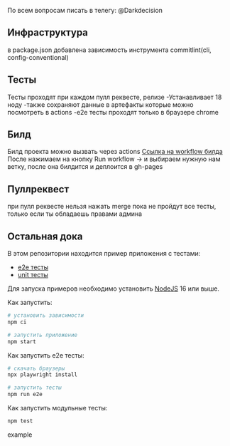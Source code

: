 По всем вопросам писать в телегу: @Darkdecision
## Инфраструктура
в package.json добавлена зависимость инструмента commitlint(cli, config-conventional)
## Тесты
Тесты проходят при каждом пулл реквесте, релизе
-Устанавливает 18 ноду
-также сохраняют данные в артефакты которые можно посмотреть в actions
-e2e тесты проходят только в браузере chrome
## Билд 
Билд проекта можно вызвать через actions
[Ссылка на workflow билда](https://github.com/Diassamarkanov98/unit-demo-cra/actions/workflows/build.yml) 
После нажимаем на кнопку Run workflow -> и выбираем нужную нам ветку, после она билдится и деплоится в gh-pages
## Пуллреквест
при пулл реквесте нельзя нажать merge пока не пройдут все тесты, только если ты обладаешь правами админа
## Остальная дока
В этом репозитории находится пример приложения с тестами:

- [e2e тесты](e2e/example.spec.ts)
- [unit тесты](src/example.test.tsx)

Для запуска примеров необходимо установить [NodeJS](https://nodejs.org/en/download/) 16 или выше.

Как запустить:

```sh
# установить зависимости
npm ci

# запустить приложение
npm start
```

Как запустить e2e тесты:

```sh
# скачать браузеры
npx playwright install

# запустить тесты
npm run e2e
```

Как запустить модульные тесты:

```sh
npm test
```
example